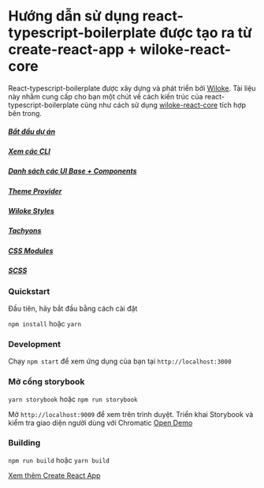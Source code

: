 # Hướng dẫn sử dụng react-typescript-boilerplate được tạo ra từ create-react-app + wiloke-react-core

React-typescript-boilerplate được xây dựng và phát triển bởi [Wiloke](http://wiloke.com/). Tài liệu này nhằm cung cấp
cho bạn một chút về cách kiến trúc của react-typescript-boilerplate cũng như cách sử dụng [wiloke-react-core](https://www.npmjs.com/package/wiloke-react-core) tích hợp bên trong.

##### [Bắt đầu dự án](docs/general/start.md)

##### [Xem các CLI](docs/general/commands.md)

##### [Danh sách các UI Base + Components](https://5f5b43872be3560022d03ffc-yvzedefutx.chromatic.com/?path=/story/ui-base-activityindicator--with-props)

##### [Theme Provider](docs/general/customize-theme.md)

##### [Wiloke Styles](docs/css/wiloke-styles.md)

##### [Tachyons](docs/css/tachyons.md)

##### [CSS Modules](docs/css/css-modules.md)

##### [SCSS](docs/css/scss.md)

### Quickstart

Đầu tiên, hãy bắt đầu bằng cách cài đặt

`npm install` hoặc `yarn`

### Development

Chạy `npm start` để xem ứng dụng của bạn tại `http://localhost:3000`

### Mở cổng storybook

`yarn storybook` hoặc `npm run storybook`

Mở `http://localhost:9009` để xem trên trình duyệt.
Triển khai Storybook và kiểm tra giao diện người dùng với Chromatic [Open Demo](https://5f5b43872be3560022d03ffc-yvzedefutx.chromatic.com/?path=/story/start-welcome--colors)

### Building

`npm run build` hoặc `yarn build`

[Xem thêm Create React App](https://github.com/facebook/create-react-app)
